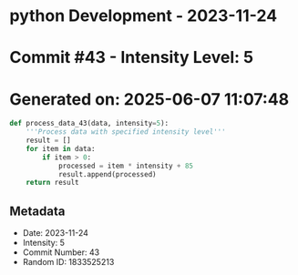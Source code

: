 ﻿# python Development - 2023-11-24
# Commit #43 - Intensity Level: 5
# Generated on: 2025-06-07 11:07:48
```python
def process_data_43(data, intensity=5):
    '''Process data with specified intensity level'''
    result = []
    for item in data:
        if item > 0:
            processed = item * intensity + 85
            result.append(processed)
    return result
```
## Metadata
- Date: 2023-11-24
- Intensity: 5
- Commit Number: 43
- Random ID: 1833525213
